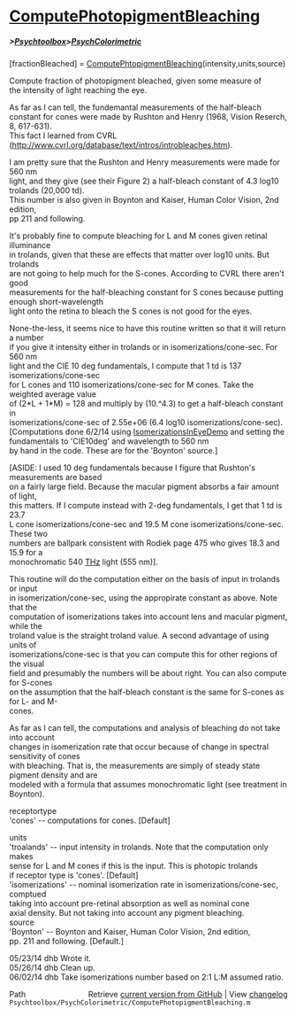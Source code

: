 # [ComputePhotopigmentBleaching](ComputePhotopigmentBleaching)
##### >[Psychtoolbox](Psychtoolbox)>[PsychColorimetric](PsychColorimetric)

[fractionBleached] = [ComputePhtopigmentBleaching](ComputePhtopigmentBleaching)(intensity,units,source)  
  
Compute fraction of photopigment bleached, given some measure of   
the intensity of light reaching the eye.  
  
As far as I can tell, the fundemantal measurements of the half-bleach  
constant for cones were made by Rushton and Henry (1968, Vision Reserch, 8, 617-631).  
This fact I learned from CVRL (http://www.cvrl.org/database/text/intros/introbleaches.htm).  
  
I am pretty sure that the Rushton and Henry measurements were made for 560 nm  
light, and they give (see their Figure 2) a half-bleach constant of 4.3 log10 trolands (20,000 td).  
This number is also given in Boynton and Kaiser, Human Color Vision, 2nd edition,  
pp 211 and following.  
  
It's probably fine to compute bleaching for L and M cones given retinal illuminance  
in trolands, given that these are effects that matter over log10 units.  But trolands  
are not going to help much for the S-cones.  According to CVRL there aren't good   
measurements for the half-bleaching constant for S cones because putting enough short-wavelength  
light onto the retina to bleach the S cones is not good for the eyes.  
  
None-the-less, it seems nice to have this routine written so that it will return a number  
if you give it intensity either in trolands or in isomerizations/cone-sec.  For 560 nm  
light and the CIE 10 deg fundamentals, I compute that 1 td is 137 isomerizations/cone-sec  
for L cones and 110 isomerizations/cone-sec for M cones.  Take the weighted average value  
of (2\*L + 1\*M) = 128 and multiply by (10.^4.3) to get a half-bleach constant in  
isomerizations/cone-sec of  2.55e+06 (6.4 log10 isomerizations/cone-sec).  
[Computations done 6/2/14 using [IsomerizationsInEyeDemo](IsomerizationsInEyeDemo) and setting the fundamentals to 'CIE10deg' and wavelength to 560 nm  
by hand in the code.  These are for the 'Boynton' source.]  
  
[ASIDE: I used 10 deg fundamentals because I figure that Rushton's measurements are based  
on a fairly large field.  Because the macular pigment absorbs a fair amount of light,   
this matters.  If I compute instead with 2-deg fundamentals, I get that 1 td is 23.7  
L cone isomerizations/cone-sec and 19.5 M cone isomerizations/cone-sec.   These two  
numbers are ballpark consistent with Rodiek page 475 who gives 18.3 and 15.9 for a   
monochromatic 540 [THz](THz) light (555 nm)].   
  
This routine will do the computation either on the basis of input in trolands or input  
in isomerization/cone-sec, using the appropirate constant as above.  Note that the  
computation of isomerizations takes into account lens and macular pigment, while the  
troland value is the straight troland value.  A second advantage of using units of  
isomerizations/cone-sec is that you can compute this for other regions of the visual  
field and presumably the numbers will be about right.  You can also compute for S-cones  
on the assumption that the half-bleach constant is the same for S-cones as for L- and M-  
cones.  
  
As far as I can tell, the computations and analysis of bleaching do not take into account  
changes in isomerization rate that occur because of change in spectral sensitivity of cones  
with bleaching.  That is, the measurements are simply of steady state pigment density and are  
modeled with a formula that assumes monochromatic light (see treatment in Boynton).    
  
receptortype  
  'cones'     -- computations for cones. [Default]  
  
units  
  'troalands' -- input intensity in trolands.  Note that the computation only makes  
                 sense for L and M cones if this is the input.  This is photopic trolands  
                 if receptor type is 'cones'. [Default]  
  'isomerizations' -- nominal isomerization rate in isomerizations/cone-sec, comptued  
                 taking into account pre-retinal absorption as well as nominal cone  
                 axial density.  But not taking into account any pigment bleaching.  
source  
  'Boynton'  -- Boynton and Kaiser, Human Color Vision, 2nd edition,  
                pp. 211 and following.  [Default.]  
  
05/23/14 dhb  Wrote it.  
05/26/14 dhb  Clean up.  
06/02/14 dhb  Take isomerizations number based on 2:1 L:M assumed ratio.  




<div class="code_header" style="text-align:right;">
  <span style="float:left;">Path&nbsp;&nbsp;</span> <span class="counter">Retrieve <a href=
  "https://raw.github.com/Psychtoolbox-3/Psychtoolbox-3/beta/Psychtoolbox/PsychColorimetric/ComputePhotopigmentBleaching.m">current version from GitHub</a> | View <a href=
  "https://github.com/Psychtoolbox-3/Psychtoolbox-3/commits/beta/Psychtoolbox/PsychColorimetric/ComputePhotopigmentBleaching.m">changelog</a></span>
</div>
<div class="code">
  <code>Psychtoolbox/PsychColorimetric/ComputePhotopigmentBleaching.m</code>
</div>

